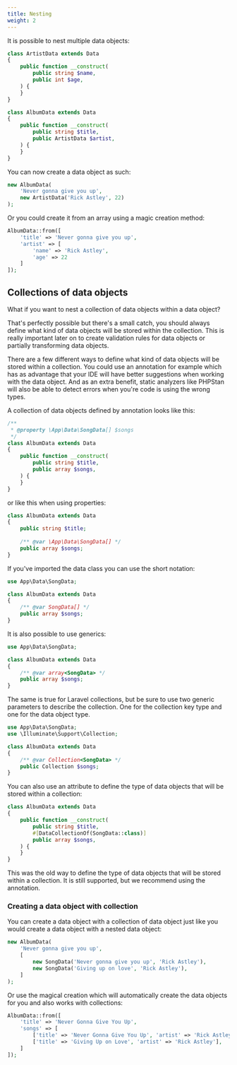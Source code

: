 ```yaml
---
title: Nesting 
weight: 2
---
```


It is possible to nest multiple data objects:

```php
class ArtistData extends Data
{
    public function __construct(
        public string $name,
        public int $age,
    ) {
    }
}

class AlbumData extends Data
{
    public function __construct(
        public string $title,
        public ArtistData $artist,
    ) {
    }
}
```

You can now create a data object as such:

```php
new AlbumData(
    'Never gonna give you up',
    new ArtistData('Rick Astley', 22)
);
```

Or you could create it from an array using a magic creation method:

```php
AlbumData::from([
    'title' => 'Never gonna give you up',
    'artist' => [
        'name' => 'Rick Astley',
        'age' => 22
    ]
]);
```

## Collections of data objects

What if you want to nest a collection of data objects within a data object?

That's perfectly possible but there's a small catch, you should always define what kind of data objects will be stored
within the collection. This is really important later on to create validation rules for data objects or partially
transforming data objects.

There are a few different ways to define what kind of data objects will be stored within a collection. You could use an
annotation for example which has as advantage that your IDE will have better suggestions when working with the data
object. And as an extra benefit, static analyzers like PHPStan will also be able to detect errors when you're code
is using the wrong types.

A collection of data objects defined by annotation looks like this:

```php
/**
 * @property \App\Data\SongData[] $songs
 */
class AlbumData extends Data
{
    public function __construct(
        public string $title,
        public array $songs,
    ) {
    }
}
```

or like this when using properties:

```php
class AlbumData extends Data
{
    public string $title;
    
    /** @var \App\Data\SongData[] */
    public array $songs;
}
```

If you've imported the data class you can use the short notation:

```php
use App\Data\SongData;

class AlbumData extends Data
{    
    /** @var SongData[] */
    public array $songs;
}
```

It is also possible to use generics:

```php
use App\Data\SongData;

class AlbumData extends Data
{    
    /** @var array<SongData> */
    public array $songs;
}
```

The same is true for Laravel collections, but be sure to use two generic parameters to describe the collection. One for the collection key type and one for the data object type.

```php
use App\Data\SongData;
use \Illuminate\Support\Collection;

class AlbumData extends Data
{    
    /** @var Collection<SongData> */
    public Collection $songs;
}
```

You can also use an attribute to define the type of data objects that will be stored within a collection:

```php
class AlbumData extends Data
{
    public function __construct(
        public string $title,
        #[DataCollectionOf(SongData::class)]
        public array $songs,
    ) {
    }
}
```

This was the old way to define the type of data objects that will be stored within a collection. It is still supported, but we recommend using the annotation.

### Creating a data object with collection

You can create a data object with a collection of data object just like you would create a data object with a nested data object:

```php
new AlbumData(
    'Never gonna give you up',
    [
        new SongData('Never gonna give you up', 'Rick Astley'),
        new SongData('Giving up on love', 'Rick Astley'),
    ]
);
```

Or use the magical creation which will automatically create the data objects for you and also works with collections:

```php
AlbumData::from([
    'title' => 'Never Gonna Give You Up',
    'songs' => [
        ['title' => 'Never Gonna Give You Up', 'artist' => 'Rick Astley'],
        ['title' => 'Giving Up on Love', 'artist' => 'Rick Astley'],
    ]
]);
```
